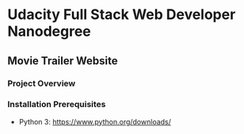 # Udacity Full Stack Web Developer Nanodegree

## Movie Trailer Website

### Project Overview


### Installation Prerequisites
* Python 3: https://www.python.org/downloads/



<!-- This repo contains movie_website, a python program which displays movies, relevant information, and plays their trailers when their respective posters are clicked.

1. Clone / Download repository
2. Open Terminal / CLI
3. Navigate to filepath i.e., /Users/timwiesner/Downloads/ud036_StarterCode/
4. Type: **'python entertainment_center.py'**
5. Enjoy! You can now view my favorite movies and watch their trailers.

No dependencies or additional files are required to run. -->

<!--After submitting this project for Udacity's Intro to Programming Nanodegree, my reviewer showed me how to refactor the code using Jinja2 https://github.com/wqfeng/movie-trailer.

As such, this submission for Udacity's Full Stack Web Developer Nanodegree will be my original project refactored with Jinja2 and additional feature/style changes. -->
